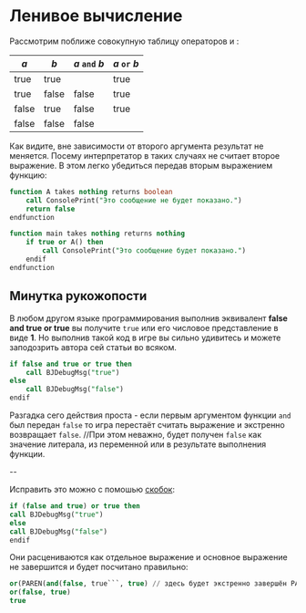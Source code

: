# Ленивое вычисление

Рассмотрим поближе совокупную таблицу операторов [](and.md) и [](or.md):

| _a_   | _b_   | _a_ `and` _b_ | _a_ `or` _b_ |
|-------|-------|---------------|--------------|
| true  | true  |               | true         |
| true  | false | false         | true         |
| false | true  | false         | true         |
| false | false | false         |              |

Как видите, вне зависимости от второго аргумента результат не меняется. Посему интерпретатор в таких случаях не считает
второе выражение. В этом легко убедиться передав вторым выражением функцию:

```sql
function A takes nothing returns boolean
    call ConsolePrint("Это сообщение не будет показано.")
    return false
endfunction

function main takes nothing returns nothing
    if true or A() then
        call ConsolePrint("Это сообщение будет показано.")
    endif
endfunction
```

## Минутка рукожопости

В любом другом языке программирования выполнив эквивалент **false and true or true** вы получите `true` или его числовое
представление в виде **1**. Но выполнив такой код в игре вы сильно удивитесь и можете заподозрить автора сей статьи во
всяком.

```sql
if false and true or true then
    call BJDebugMsg("true")
else
    call BJDebugMsg("false")
endif
```

Разгадка сего действия проста - если первым аргументом функции `and` был передан `false` то игра перестаёт считать
выражение и экстренно возвращает `false`. //При этом неважно, будет получен `false` как значение литерала, из переменной
или в результате выполнения функции.

--

Исправить это можно с помошью [скобок](https://xgm.guru/p/ij/jass-condition#skobki):

```sql
if (false and true) or true then
call BJDebugMsg("true")
else
call BJDebugMsg("false")
endif
```

Они расцениваются как отдельное выражение и основное выражение не завершится и будет посчитано правильно:
```sql
or(PAREN(and(false, true```, true) // здесь будет экстренно завершён PAREN, а не or, поэтому результат будет верен
or(false, true)
true
```